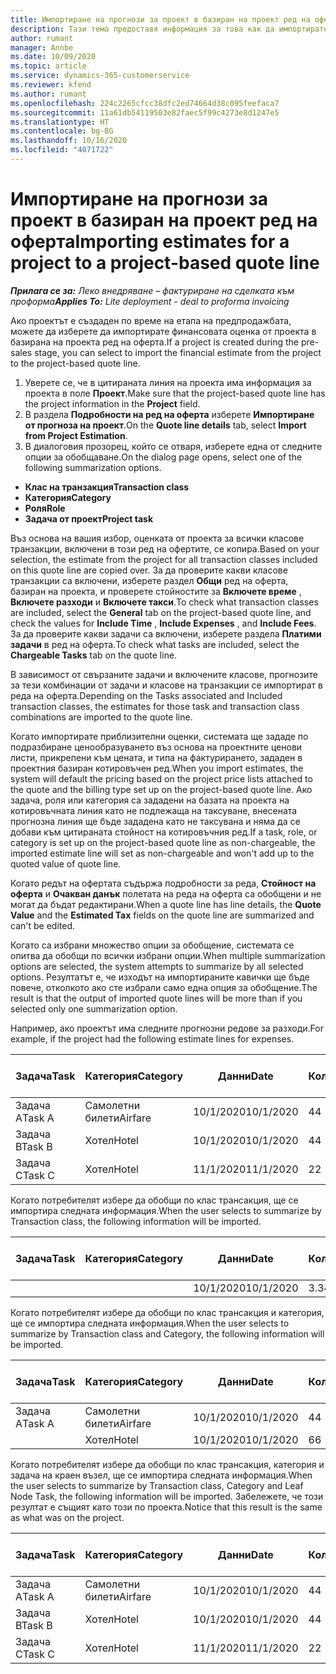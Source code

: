 ```yaml
---
title: Импортиране на прогнози за проект в базиран на проект ред на оферта
description: Тази тема предоставя информация за това как да импортирате прогнози от проект в ред на оферта.
author: rumant
manager: Annbe
ms.date: 10/09/2020
ms.topic: article
ms.service: dynamics-365-customerservice
ms.reviewer: kfend
ms.author: rumant
ms.openlocfilehash: 224c2265cfcc38dfc2ed74664d38c095feefaca7
ms.sourcegitcommit: 11a61db54119503e82faec5f99c4273e8d1247e5
ms.translationtype: HT
ms.contentlocale: bg-BG
ms.lasthandoff: 10/16/2020
ms.locfileid: "4071722"
---
```

# <a name="importing-estimates-for-a-project-to-a-project-based-quote-line"></a><span data-ttu-id="c832a-103">Импортиране на прогнози за проект в базиран на проект ред на оферта</span><span class="sxs-lookup"><span data-stu-id="c832a-103">Importing estimates for a project to a project-based quote line</span></span>

<span data-ttu-id="c832a-104">_**Прилага се за:** Леко внедряване – фактуриране на сделката към проформа_</span><span class="sxs-lookup"><span data-stu-id="c832a-104">_**Applies To:** Lite deployment - deal to proforma invoicing_</span></span>

<span data-ttu-id="c832a-105">Ако проектът е създаден по време на етапа на предпродажбата, можете да изберете да импортирате финансовата оценка от проекта в базирана на проекта ред на оферта.</span><span class="sxs-lookup"><span data-stu-id="c832a-105">If a project is created during the pre-sales stage, you can select to import the financial estimate from the project to the project-based quote line.</span></span>

1. <span data-ttu-id="c832a-106">Уверете се, че в цитираната линия на проекта има информация за проекта в поле **Проект**.</span><span class="sxs-lookup"><span data-stu-id="c832a-106">Make sure that the project-based quote line has the project information in the **Project** field.</span></span>
2. <span data-ttu-id="c832a-107">В раздела **Подробности на ред на оферта** изберете **Импортиране от прогноза на проект**.</span><span class="sxs-lookup"><span data-stu-id="c832a-107">On the **Quote line details** tab, select **Import from Project Estimation**.</span></span>
3. <span data-ttu-id="c832a-108">В диалоговия прозорец, който се отваря, изберете една от следните опции за обобщаване.</span><span class="sxs-lookup"><span data-stu-id="c832a-108">On the dialog page opens, select one of the following summarization options.</span></span>

  - <span data-ttu-id="c832a-109">**Клас на транзакция**</span><span class="sxs-lookup"><span data-stu-id="c832a-109">**Transaction class**</span></span>
  - <span data-ttu-id="c832a-110">**Категория**</span><span class="sxs-lookup"><span data-stu-id="c832a-110">**Category**</span></span>
  - <span data-ttu-id="c832a-111">**Роля**</span><span class="sxs-lookup"><span data-stu-id="c832a-111">**Role**</span></span> 
  - <span data-ttu-id="c832a-112">**Задача от проект**</span><span class="sxs-lookup"><span data-stu-id="c832a-112">**Project task**</span></span>

<span data-ttu-id="c832a-113">Въз основа на вашия избор, оценката от проекта за всички класове транзакции, включени в този ред на офертите, се копира.</span><span class="sxs-lookup"><span data-stu-id="c832a-113">Based on your selection, the estimate from the project for all transaction classes included on this quote line are copied over.</span></span> <span data-ttu-id="c832a-114">За да проверите какви класове транзакции са включени, изберете раздел **Общи** ред на оферта, базиран на проекта, и проверете стойностите за **Включете време** , **Включете разходи** и **Включете такси**.</span><span class="sxs-lookup"><span data-stu-id="c832a-114">To check what transaction classes are included, select the **General** tab on the project-based quote line, and check the values for **Include Time** , **Include Expenses** , and **Include Fees**.</span></span>  <span data-ttu-id="c832a-115">За да проверите какви задачи са включени, изберете раздела **Платими задачи** в ред на оферта.</span><span class="sxs-lookup"><span data-stu-id="c832a-115">To check what tasks are included, select the **Chargeable Tasks** tab on the quote line.</span></span>

<span data-ttu-id="c832a-116">В зависимост от свързаните задачи и включените класове, прогнозите за тези комбинации от задачи и класове на транзакции се импортират в реда на оферта.</span><span class="sxs-lookup"><span data-stu-id="c832a-116">Depending on the Tasks associated and Included transaction classes, the estimates for those task and transaction class combinations are imported to the quote line.</span></span>

<span data-ttu-id="c832a-117">Когато импортирате приблизителни оценки, системата ще зададе по подразбиране ценообразуването въз основа на проектните ценови листи, прикрепени към цената, и типа на фактурирането, зададен в проектния базиран котировъчен ред.</span><span class="sxs-lookup"><span data-stu-id="c832a-117">When you import estimates, the system will default the pricing based on the project price lists attached to the quote and the billing type set up on the project-based quote line.</span></span> <span data-ttu-id="c832a-118">Ако задача, роля или категория са зададени на базата на проекта на котировъчната линия като не подлежаща на таксуване, внесената прогнозна линия ще бъде зададена като не таксувана и няма да се добави към цитираната стойност на котировъчния ред.</span><span class="sxs-lookup"><span data-stu-id="c832a-118">If a task, role, or category is set up on the project-based quote line as non-chargeable, the imported estimate line will set as non-chargeable and won't add up to the quoted value of quote line.</span></span>

<span data-ttu-id="c832a-119">Когато редът на офертата съдържа подробности за реда, **Стойност на оферта** и **Очакван данък** полетата на реда на оферта са обобщени и не могат да бъдат редактирани.</span><span class="sxs-lookup"><span data-stu-id="c832a-119">When a quote line has line details, the **Quote Value** and the **Estimated Tax** fields on the quote line are summarized and can't be edited.</span></span>

<span data-ttu-id="c832a-120">Когато са избрани множество опции за обобщение, системата се опитва да обобщи по всички избрани опции.</span><span class="sxs-lookup"><span data-stu-id="c832a-120">When multiple summarization options are selected, the system attempts to summarize by all selected options.</span></span> <span data-ttu-id="c832a-121">Резултатът е, че изходът на импортираните кавички ще бъде повече, отколкото ако сте избрали само една опция за обобщение.</span><span class="sxs-lookup"><span data-stu-id="c832a-121">The result is that the output of imported quote lines will be more than if you selected only one summarization option.</span></span>

<span data-ttu-id="c832a-122">Например, ако проектът има следните прогнозни редове за разходи.</span><span class="sxs-lookup"><span data-stu-id="c832a-122">For example, if the project had the following estimate lines for expenses.</span></span>

| <span data-ttu-id="c832a-123">Задача</span><span class="sxs-lookup"><span data-stu-id="c832a-123">Task</span></span> | <span data-ttu-id="c832a-124">Категория</span><span class="sxs-lookup"><span data-stu-id="c832a-124">Category</span></span> | <span data-ttu-id="c832a-125">Данни</span><span class="sxs-lookup"><span data-stu-id="c832a-125">Date</span></span> | <span data-ttu-id="c832a-126">Количество</span><span class="sxs-lookup"><span data-stu-id="c832a-126">Quantity</span></span> | <span data-ttu-id="c832a-127">Единична цена</span><span class="sxs-lookup"><span data-stu-id="c832a-127">Unit price</span></span> | <span data-ttu-id="c832a-128">Количество</span><span class="sxs-lookup"><span data-stu-id="c832a-128">Amount</span></span> |
| --- | --- | --- | --- | --- | --- |
| <span data-ttu-id="c832a-129">Задача А</span><span class="sxs-lookup"><span data-stu-id="c832a-129">Task A</span></span> | <span data-ttu-id="c832a-130">Самолетни билети</span><span class="sxs-lookup"><span data-stu-id="c832a-130">Airfare</span></span> | <span data-ttu-id="c832a-131">10/1/2020</span><span class="sxs-lookup"><span data-stu-id="c832a-131">10/1/2020</span></span> | <span data-ttu-id="c832a-132">4</span><span class="sxs-lookup"><span data-stu-id="c832a-132">4</span></span> | <span data-ttu-id="c832a-133">400</span><span class="sxs-lookup"><span data-stu-id="c832a-133">400</span></span> | <span data-ttu-id="c832a-134">1600</span><span class="sxs-lookup"><span data-stu-id="c832a-134">1600</span></span> |
| <span data-ttu-id="c832a-135">Задача B</span><span class="sxs-lookup"><span data-stu-id="c832a-135">Task B</span></span> | <span data-ttu-id="c832a-136">Хотел</span><span class="sxs-lookup"><span data-stu-id="c832a-136">Hotel</span></span> | <span data-ttu-id="c832a-137">10/1/2020</span><span class="sxs-lookup"><span data-stu-id="c832a-137">10/1/2020</span></span> | <span data-ttu-id="c832a-138">4</span><span class="sxs-lookup"><span data-stu-id="c832a-138">4</span></span> | <span data-ttu-id="c832a-139">200</span><span class="sxs-lookup"><span data-stu-id="c832a-139">200</span></span> | <span data-ttu-id="c832a-140">800</span><span class="sxs-lookup"><span data-stu-id="c832a-140">800</span></span> |
| <span data-ttu-id="c832a-141">Задача C</span><span class="sxs-lookup"><span data-stu-id="c832a-141">Task C</span></span> | <span data-ttu-id="c832a-142">Хотел</span><span class="sxs-lookup"><span data-stu-id="c832a-142">Hotel</span></span> | <span data-ttu-id="c832a-143">11/1/2020</span><span class="sxs-lookup"><span data-stu-id="c832a-143">11/1/2020</span></span> | <span data-ttu-id="c832a-144">2</span><span class="sxs-lookup"><span data-stu-id="c832a-144">2</span></span> | <span data-ttu-id="c832a-145">200</span><span class="sxs-lookup"><span data-stu-id="c832a-145">200</span></span> | <span data-ttu-id="c832a-146">400</span><span class="sxs-lookup"><span data-stu-id="c832a-146">400</span></span> |

<span data-ttu-id="c832a-147">Когато потребителят избере да обобщи по клас трансакция, ще се импортира следната информация.</span><span class="sxs-lookup"><span data-stu-id="c832a-147">When the user selects to summarize by Transaction class, the following information will be imported.</span></span>

| <span data-ttu-id="c832a-148">Задача</span><span class="sxs-lookup"><span data-stu-id="c832a-148">Task</span></span> | <span data-ttu-id="c832a-149">Категория</span><span class="sxs-lookup"><span data-stu-id="c832a-149">Category</span></span> | <span data-ttu-id="c832a-150">Данни</span><span class="sxs-lookup"><span data-stu-id="c832a-150">Date</span></span> | <span data-ttu-id="c832a-151">Количество</span><span class="sxs-lookup"><span data-stu-id="c832a-151">Quantity</span></span> | <span data-ttu-id="c832a-152">Единична цена</span><span class="sxs-lookup"><span data-stu-id="c832a-152">Unit price</span></span> | <span data-ttu-id="c832a-153">Количество</span><span class="sxs-lookup"><span data-stu-id="c832a-153">Amount</span></span> |
| --- | --- | --- | --- | --- | --- |
|||<span data-ttu-id="c832a-154">10/1/2020</span><span class="sxs-lookup"><span data-stu-id="c832a-154">10/1/2020</span></span> | <span data-ttu-id="c832a-155">3.34</span><span class="sxs-lookup"><span data-stu-id="c832a-155">3.34</span></span> | <span data-ttu-id="c832a-156">840</span><span class="sxs-lookup"><span data-stu-id="c832a-156">840</span></span> | <span data-ttu-id="c832a-157">2800</span><span class="sxs-lookup"><span data-stu-id="c832a-157">2800</span></span> |

<span data-ttu-id="c832a-158">Когато потребителят избере да обобщи по клас трансакция и категория, ще се импортира следната информация.</span><span class="sxs-lookup"><span data-stu-id="c832a-158">When the user selects to summarize by Transaction class and Category, the following information will be imported.</span></span>

| <span data-ttu-id="c832a-159">Задача</span><span class="sxs-lookup"><span data-stu-id="c832a-159">Task</span></span> | <span data-ttu-id="c832a-160">Категория</span><span class="sxs-lookup"><span data-stu-id="c832a-160">Category</span></span> | <span data-ttu-id="c832a-161">Данни</span><span class="sxs-lookup"><span data-stu-id="c832a-161">Date</span></span> | <span data-ttu-id="c832a-162">Количество</span><span class="sxs-lookup"><span data-stu-id="c832a-162">Quantity</span></span> | <span data-ttu-id="c832a-163">Единична цена</span><span class="sxs-lookup"><span data-stu-id="c832a-163">Unit price</span></span> | <span data-ttu-id="c832a-164">Количество</span><span class="sxs-lookup"><span data-stu-id="c832a-164">Amount</span></span> |
| --- | --- | --- | --- | --- | --- |
| <span data-ttu-id="c832a-165">Задача А</span><span class="sxs-lookup"><span data-stu-id="c832a-165">Task A</span></span> | <span data-ttu-id="c832a-166">Самолетни билети</span><span class="sxs-lookup"><span data-stu-id="c832a-166">Airfare</span></span> | <span data-ttu-id="c832a-167">10/1/2020</span><span class="sxs-lookup"><span data-stu-id="c832a-167">10/1/2020</span></span> | <span data-ttu-id="c832a-168">4</span><span class="sxs-lookup"><span data-stu-id="c832a-168">4</span></span> | <span data-ttu-id="c832a-169">400</span><span class="sxs-lookup"><span data-stu-id="c832a-169">400</span></span> | <span data-ttu-id="c832a-170">1600</span><span class="sxs-lookup"><span data-stu-id="c832a-170">1600</span></span> |
| | <span data-ttu-id="c832a-171">Хотел</span><span class="sxs-lookup"><span data-stu-id="c832a-171">Hotel</span></span> | <span data-ttu-id="c832a-172">10/1/2020</span><span class="sxs-lookup"><span data-stu-id="c832a-172">10/1/2020</span></span> | <span data-ttu-id="c832a-173">6</span><span class="sxs-lookup"><span data-stu-id="c832a-173">6</span></span> | <span data-ttu-id="c832a-174">200</span><span class="sxs-lookup"><span data-stu-id="c832a-174">200</span></span> | <span data-ttu-id="c832a-175">1200</span><span class="sxs-lookup"><span data-stu-id="c832a-175">1200</span></span> |

<span data-ttu-id="c832a-176">Когато потребителят избере да обобщи по клас трансакция, категория и задача на краен възел, ще се импортира следната информация.</span><span class="sxs-lookup"><span data-stu-id="c832a-176">When the user selects to summarize by Transaction class, Category and Leaf Node Task, the following information will be imported.</span></span> <span data-ttu-id="c832a-177">Забележете, че този резултат е същият като този по проекта.</span><span class="sxs-lookup"><span data-stu-id="c832a-177">Notice that this result is the same as what was on the project.</span></span>

| <span data-ttu-id="c832a-178">Задача</span><span class="sxs-lookup"><span data-stu-id="c832a-178">Task</span></span> | <span data-ttu-id="c832a-179">Категория</span><span class="sxs-lookup"><span data-stu-id="c832a-179">Category</span></span> | <span data-ttu-id="c832a-180">Данни</span><span class="sxs-lookup"><span data-stu-id="c832a-180">Date</span></span> | <span data-ttu-id="c832a-181">Количество</span><span class="sxs-lookup"><span data-stu-id="c832a-181">Quantity</span></span> | <span data-ttu-id="c832a-182">Единична цена</span><span class="sxs-lookup"><span data-stu-id="c832a-182">Unit price</span></span> | <span data-ttu-id="c832a-183">Количество</span><span class="sxs-lookup"><span data-stu-id="c832a-183">Amount</span></span> |
| --- | --- | --- | --- | --- | --- |
| <span data-ttu-id="c832a-184">Задача А</span><span class="sxs-lookup"><span data-stu-id="c832a-184">Task A</span></span> | <span data-ttu-id="c832a-185">Самолетни билети</span><span class="sxs-lookup"><span data-stu-id="c832a-185">Airfare</span></span> | <span data-ttu-id="c832a-186">10/1/2020</span><span class="sxs-lookup"><span data-stu-id="c832a-186">10/1/2020</span></span> | <span data-ttu-id="c832a-187">4</span><span class="sxs-lookup"><span data-stu-id="c832a-187">4</span></span> | <span data-ttu-id="c832a-188">400</span><span class="sxs-lookup"><span data-stu-id="c832a-188">400</span></span> | <span data-ttu-id="c832a-189">1600</span><span class="sxs-lookup"><span data-stu-id="c832a-189">1600</span></span> |
| <span data-ttu-id="c832a-190">Задача B</span><span class="sxs-lookup"><span data-stu-id="c832a-190">Task B</span></span> | <span data-ttu-id="c832a-191">Хотел</span><span class="sxs-lookup"><span data-stu-id="c832a-191">Hotel</span></span> | <span data-ttu-id="c832a-192">10/1/2020</span><span class="sxs-lookup"><span data-stu-id="c832a-192">10/1/2020</span></span> | <span data-ttu-id="c832a-193">4</span><span class="sxs-lookup"><span data-stu-id="c832a-193">4</span></span> | <span data-ttu-id="c832a-194">200</span><span class="sxs-lookup"><span data-stu-id="c832a-194">200</span></span> | <span data-ttu-id="c832a-195">800</span><span class="sxs-lookup"><span data-stu-id="c832a-195">800</span></span> |
| <span data-ttu-id="c832a-196">Задача C</span><span class="sxs-lookup"><span data-stu-id="c832a-196">Task C</span></span> | <span data-ttu-id="c832a-197">Хотел</span><span class="sxs-lookup"><span data-stu-id="c832a-197">Hotel</span></span> | <span data-ttu-id="c832a-198">11/1/2020</span><span class="sxs-lookup"><span data-stu-id="c832a-198">11/1/2020</span></span> | <span data-ttu-id="c832a-199">2</span><span class="sxs-lookup"><span data-stu-id="c832a-199">2</span></span> | <span data-ttu-id="c832a-200">200</span><span class="sxs-lookup"><span data-stu-id="c832a-200">200</span></span> | <span data-ttu-id="c832a-201">400</span><span class="sxs-lookup"><span data-stu-id="c832a-201">400</span></span> |
